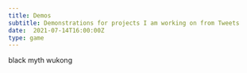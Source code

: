 ```yaml
---
title: Demos
subtitle: Demonstrations for projects I am working on from Tweets
date:  2021-07-14T16:00:00Z
type: game
---
```


black myth wukong
